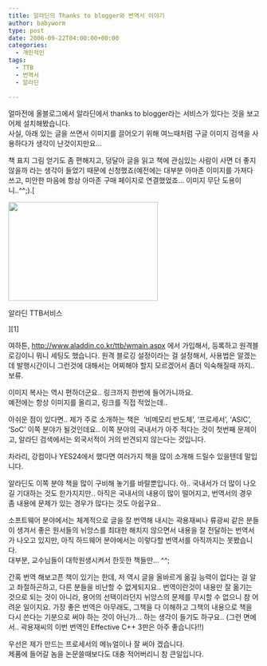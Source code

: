 ```yaml
---
title: 알라딘의 Thanks to blogger와 번역서 이야기
author: babyworm
type: post
date: 2006-09-22T04:00:00+00:00
categories:
  - 개인적인
tags:
  - TTB
  - 번역서
  - 알라딘

---
```

얼마전에 올블로그에서 알라딘에서 thanks to blogger라는 서비스가 있다는 것을 보고 어제 설치해봤습니다.<br>
사실, 아래 있는 글을 쓰면서 이미지를 끌어오기 위해 여느때처럼 구글 이미지 검색을 사용하다가 생각이 난것이지만요… 

책 표지 그림 얻기도 좀 편해지고, 덩달아 글을 읽고 책에 관심있는 사람이 사면 더 좋지 않을까 라는 생각이 들었기 때문에 신청했죠(예전에는 대부분 아마존 이미지를 가져다 쓰고, 미안한 마음에 항상 아마존 구매 페이지로 연결했었죠… 이미지 무단 도용이니..^^;).[

<div style="width: 310px" class="wp-caption aligncenter">
  <img loading="lazy" decoding="async" src="https://i0.wp.com/babyworm.net/wordpress/wp-content/uploads/1/cfile22.uf.1478264D4D6A7A8A2D68D4.jpg?resize=300%2C198" width="300" height="198" alt="" data-recalc-dims="1" />
  
  <p class="wp-caption-text">
    알라딘 TTB서비스

</div>][1]

여하튼, <http://www.aladdin.co.kr/ttb/wmain.aspx> 에서 가입해서, 등록하고 원격블로깅이니 뭐니 세팅도 했습니다. 원격 블로깅 설정이라는 걸 설정해서, 사용법은 알겠는데 발행시간이니 그런것에 대해서는 어찌해야 할지 모르겠어서 좀더 익숙해질때 까지.. 보류.

이미지 복사는 역시 편하더군요.. 링크까지 한번에 들어가니까요.<br>
예전에는 항상 이미지를 올리고, 링크를 직접 적었는데.. 

아쉬운 점이 있다면.. 제가 주로 소개하는 책은  ‘비메모리 반도체’, ‘프로세서’, ‘ASIC’, ‘SoC’ 이쪽 분야가 될것인데요.. 이쪽 분야의 국내서가 아주 적다는 것이 첫번째 문제이고, 알라딘 검색에서는 외국서적이 거의 반견되지 않는다는 것입니다. 

차라리, 강컴이나 YES24에서 했다면 여러가지 책을 많이 소개해 드릴수 있을텐데 말입니다. 

알라딘도 이쪽 분야 책을 많이 구비해 놓기를 바랄뿐입니다. 아.. 국내서가 더 많이 나오길 기대하는 것도 한가지지만.. 아직은 국내서의 내용이 많이 떨어지고, 번역서의 경우 좀 내용에 문제가 있는 경우가 많다는 것도 아쉽구요..

소프트웨어 분야에서는 체계적으로 글을 잘 번역해 내시는 곽용재씨나 류광씨 같은 분들이 생겨서 좋은 원서들의 뉘앙스를 최대한 해치지 않으면서 내용을 잘 전달하는 번역서가 나오고 있지만, 아직 하드웨어 분야에서는 이렇다할 번역서를 아직까지는 못봤습니다.<br>
대부분, 교수님들이 대학원생시켜서 한듯한 책들만… ^^;

간혹 번역 해보고픈 책이 있기는 한데, 저 역시 글을 올바르게 옮길 능력이 없다는 걸 알고 좌절하곤하고, 다른 분들을 비난할 수 없게되지요.. 번역이란것이 내용만 잘 옮기는 것으로 되는 것이 아니라, 용어의 선택이라던지 뉘앙스의 문제를 무시할 수 없으니 참 어려운 일이지요. 가장 좋은 번역은 아무래도, 그책을 다 이해하고 그책의 내용으로 책을 다시 쓴다는 기분으로 써야 하는 것이 아닌가… 하는 생각이 들기도 하구요.. (그런 면에서.. 곽용재씨의 이번 번역인 Effective C++ 3판은 아주 좋습니다!!) 

우선은 제가 만드는 프로세서의 메뉴얼이나 잘 써야 겠습니다. <br>
제품에 들어갈 놈을 논문쓸때보다도 대충 적어버리니 참 큰일입니다.

 [1]: http://www.aladdin.co.kr/ttb/wmain.aspx
